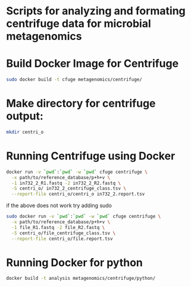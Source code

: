 # Scripts for analyzing and formating centrifuge data for microbial metagenomics

# Build Docker Image for Centrifuge
```bash
sudo docker build -t cfuge metagenomics/centrifuge/
```

# Make directory for centrifuge output:

```bash
mkdir centri_o
```

# Running Centrifuge using Docker
```bash
docker run -v `pwd`:`pwd` -w `pwd` cfuge centrifuge \
  -x path/to/reference_database/p+h+v \
  -1 in732_2_R1.fastq -2 in732_2_R2.fastq \
  -S centri_o/ in732_2_centrifuge_class.tsv \
  --report-file centri_o/centri_o in732_2.report.tsv 
```
if the above does not work try adding sudo
```bash
sudo docker run -v `pwd`:`pwd` -w `pwd` cfuge centrifuge \
  -x path/to/reference_database/p+h+v \
  -1 file_R1.fastq -2 file_R2.fastq \
  -S centri_o/file_centrifuge_class.tsv \
  --report-file centri_o/file.report.tsv 
```

# Running Docker for python
```bash
docker build -t analysis metagenomics/centrifuge/python/
```
